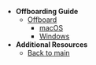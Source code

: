 - **Offboarding Guide**
  - [Offboard](offboard-device/offboard-device-to-seed)
    - [macOS](offboard-device/mac-os)
    - [Windows](offboard-device/windows)
- **Additional Resources**
  - [Back to main](/_sidebar)

